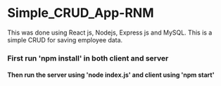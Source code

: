 # Simple_CRUD_App-RNM

This was done using React js,  Nodejs, Express js and MySQL. This is a simple CRUD for saving employee data.

### First run 'npm install' in both client and server

#### Then run the server using 'node index.js' and client using 'npm start'
